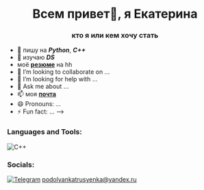 <h1 align="center">Всем привет👋, я Екатерина</h1>
<h3 align="center">кто я  или кем хочу стать</h3>

- 🔭 пишу на ***Python***, ***C++***
- 🌱 изучаю ***DS***
- моё [**резюме**](https://hh.ru/resume/502d2bd9ff097b9d350039ed1f717150755133) на hh
- 👯 I’m looking to collaborate on ...
- 🤔 I’m looking for help with ...
- 💬 Ask me about ...
- 📫 моя [**почта**](<podolyankatrusyenka@yandex.ru>)
- 😄 Pronouns: ...
- ⚡ Fun fact: ...
-->
### Languages and Tools:
![C++](https://img.shields.io/badge/-C++-090909?style=for-the-badge&logo=C%2b%2b&logoColor=6296CC)

### Socials:
[![Telegram](https://img.shields.io/badge/-Telegram-090909?style=for-the-badge&logo=telegram&logoColor=27A0D9)](https://t.me/PodolyanEkaterina)
<podolyankatrusyenka@yandex.ru>
